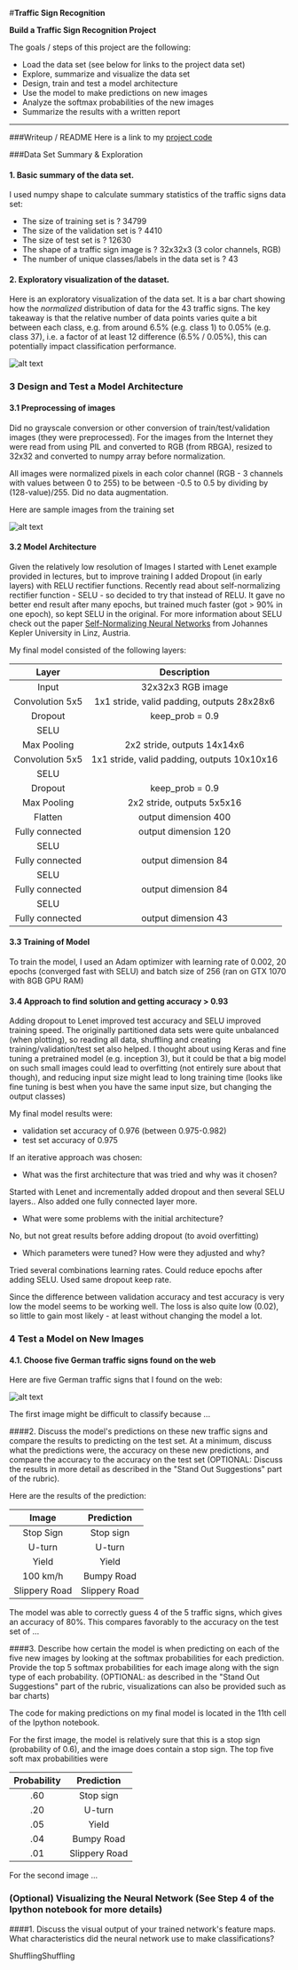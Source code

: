 #**Traffic Sign Recognition** 

**Build a Traffic Sign Recognition Project**

The goals / steps of this project are the following:
* Load the data set (see below for links to the project data set)
* Explore, summarize and visualize the data set
* Design, train and test a model architecture
* Use the model to make predictions on new images
* Analyze the softmax probabilities of the new images
* Summarize the results with a written report


[//]: # (Image References)

[image1]: ./signdistribution.png "Traffic Sign Distribution (Train, Validation, Test)"
[image2]: ./signsamples.png "Sample Traffic Signs from Training Data"
[image3]: ./signpredictions.png "5 traffic signs downloaded from Internet"
[image4]: ./examples/placeholder.png "Traffic Sign 1"
[image5]: ./examples/placeholder.png "Traffic Sign 2"
[image6]: ./examples/placeholder.png "Traffic Sign 3"
[image7]: ./examples/placeholder.png "Traffic Sign 4"
[image8]: ./examples/placeholder.png "Traffic Sign 5"

---
###Writeup / README
Here is a link to my [project code](https://github.com/atveit/TrafficSignClassification/blob/master/Traffic_Sign_Classifier.ipynb)

###Data Set Summary & Exploration

#### 1. Basic summary of the data set. 

I used numpy shape to calculate summary statistics of the traffic
signs data set:

* The size of training set is ? 34799
* The size of the validation set is ? 4410
* The size of test set is ? 12630
* The shape of a traffic sign image is ? 32x32x3 (3 color channels, RGB)
* The number of unique classes/labels in the data set is ? 43

#### 2. Exploratory visualization of the dataset.

Here is an exploratory visualization of the data set. It is a bar chart showing how the *normalized* distribution of data for the 43 traffic signs. The key takeaway is that the relative number of data points varies quite a bit between each class, e.g. from around 6.5% (e.g. class 1) to 0.05% (e.g. class 37), i.e. a factor of at least 12 difference (6.5% / 0.05%), this can potentially impact classification performance. 

![alt text][image1]

### 3 Design and Test a Model Architecture

#### 3.1 Preprocessing of images
Did no grayscale conversion or other conversion of train/test/validation images  (they were preprocessed).  For the images from the Internet they were read from using PIL and converted to RGB (from RBGA), resized to 32x32 and converted to numpy array before normalization.

All images were normalized pixels in each color channel (RGB - 3 channels with values between 0 to 255) to be between -0.5 to 0.5 by dividing by (128-value)/255. Did no data augmentation.

Here are sample images from the training set

![alt text][image2]

#### 3.2 Model Architecture

Given the relatively low resolution of Images I started with Lenet example provided in lectures, but to improve training I added Dropout (in early layers) with RELU rectifier functions. Recently read about self-normalizing rectifier function - SELU - so decided to try that instead of RELU. It gave no better end result after many epochs, but trained much faster (got > 90% in one epoch), so kept SELU in the original. For more information about SELU check out the paper [Self-Normalizing Neural Networks](https://arxiv.org/pdf/1706.02515.pdf) from Johannes Kepler University in Linz, Austria. 

My final model consisted of the following layers:

| Layer         		|     Description	        					| 
|:---------------------:|:---------------------------------------------:| 
| Input         		| 32x32x3 RGB image   							| 
| Convolution 5x5     	| 1x1 stride, valid padding, outputs 28x28x6 	|
| Dropout     |		keep_prob = 0.9	    |
| SELU	|     |
| Max Pooling				| 2x2 stride, outputs 14x14x6 |
| Convolution 5x5     	| 1x1 stride, valid padding, outputs 10x10x16 	|
| SELU	|     |
| Dropout     |		keep_prob = 0.9	    |
| Max Pooling				| 2x2 stride, outputs 5x5x16 |
| Flatten | output dimension 400 |
| Fully connected | output dimension 120 |
| SELU |	  |
| Fully connected | output dimension 84 |
| SELU |	  |
| Fully connected | output dimension 84 |
| SELU |	  |
| Fully connected | output dimension 43 |

#### 3.3 Training of Model

To train the model, I used an Adam optimizer with learning rate of 0.002, 20 epochs (converged fast with SELU) and batch size of 256 (ran on GTX 1070 with 8GB GPU RAM)

#### 3.4 Approach to find solution and getting accuracy > 0.93
Adding dropout to Lenet improved test accuracy and SELU improved training speed. The originally partitioned data sets were quite unbalanced (when plotting), so reading all data, shuffling and creating training/validation/test set also helped. I thought about using Keras and fine tuning a pretrained model (e.g. inception 3), but it could be that a big model on such small images could lead to overfitting (not entirely sure about that though), and reducing input size might lead to long training time (looks like fine tuning is best when you have the same input size, but changing the output classes)

My final model results were:
* validation set accuracy of 0.976 (between 0.975-0.982)
* test set accuracy of 0.975

If an iterative approach was chosen:
* What was the first architecture that was tried and why was it chosen?

Started with Lenet and incrementally added dropout and then several SELU layers.. Also added one fully connected layer more.

* What were some problems with the initial architecture?

No, but not great results before adding dropout (to avoid overfitting)

* Which parameters were tuned? How were they adjusted and why?

Tried several combinations learning rates. Could reduce epochs after
adding SELU. Used same dropout keep rate.

Since the difference between validation accuracy and test accuracy is very low the model seems to be working well. The loss is also quite low (0.02), so little to gain most likely - at least without changing the model a lot.

### 4 Test a Model on New Images

#### 4.1. Choose five German traffic signs found on the web

Here are five German traffic signs that I found on the web:

![alt text][image3]

The first image might be difficult to classify because ...

####2. Discuss the model's predictions on these new traffic signs and compare the results to predicting on the test set. At a minimum, discuss what the predictions were, the accuracy on these new predictions, and compare the accuracy to the accuracy on the test set (OPTIONAL: Discuss the results in more detail as described in the "Stand Out Suggestions" part of the rubric).

Here are the results of the prediction:

| Image			        |     Prediction	        					| 
|:---------------------:|:---------------------------------------------:| 
| Stop Sign      		| Stop sign   									| 
| U-turn     			| U-turn 										|
| Yield					| Yield											|
| 100 km/h	      		| Bumpy Road					 				|
| Slippery Road			| Slippery Road      							|


The model was able to correctly guess 4 of the 5 traffic signs, which gives an accuracy of 80%. This compares favorably to the accuracy on the test set of ...

####3. Describe how certain the model is when predicting on each of the five new images by looking at the softmax probabilities for each prediction. Provide the top 5 softmax probabilities for each image along with the sign type of each probability. (OPTIONAL: as described in the "Stand Out Suggestions" part of the rubric, visualizations can also be provided such as bar charts)

The code for making predictions on my final model is located in the 11th cell of the Ipython notebook.

For the first image, the model is relatively sure that this is a stop sign (probability of 0.6), and the image does contain a stop sign. The top five soft max probabilities were

| Probability         	|     Prediction	        					| 
|:---------------------:|:---------------------------------------------:| 
| .60         			| Stop sign   									| 
| .20     				| U-turn 										|
| .05					| Yield											|
| .04	      			| Bumpy Road					 				|
| .01				    | Slippery Road      							|


For the second image ... 

### (Optional) Visualizing the Neural Network (See Step 4 of the Ipython notebook for more details)
####1. Discuss the visual output of your trained network's feature maps. What characteristics did the neural network use to make classifications?

ShufflingShuffling
